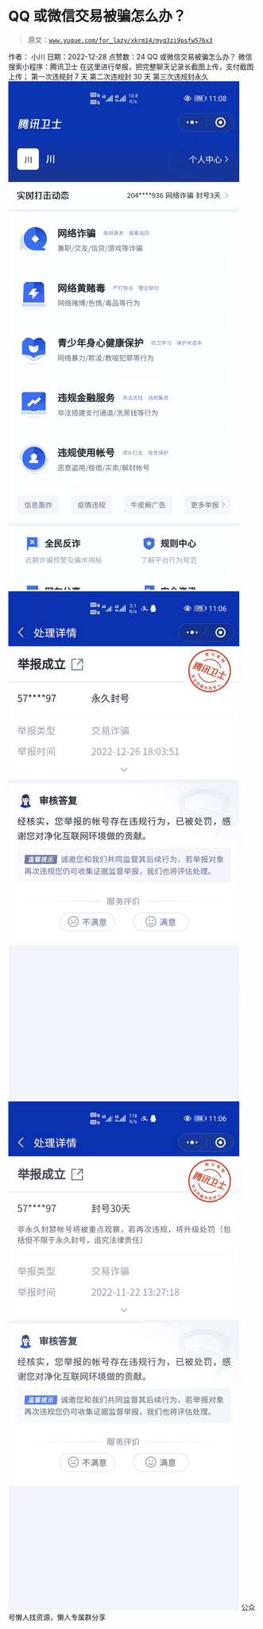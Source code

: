 # QQ 或微信交易被骗怎么办？

> 原文：[`www.yuque.com/for_lazy/xkrm14/myq3zi9psfw576x3`](https://www.yuque.com/for_lazy/xkrm14/myq3zi9psfw576x3)

<ne-p id="uc7cbc2d2" data-lake-id="uc7cbc2d2"><ne-text id="u1cb266df">作者： 小川</ne-text></ne-p> <ne-p id="u3307a82d" data-lake-id="u3307a82d"><ne-text id="ua8ccc130">日期：2022-12-28</ne-text></ne-p> <ne-p id="u77153874" data-lake-id="u77153874"><ne-text id="uc2aacf66">点赞数：</ne-text><ne-text id="ub21befc1" ne-bold="true">24</ne-text></ne-p> <ne-hole id="uea1e1a78" data-lake-id="uea1e1a78"><ne-card data-card-name="hr" data-card-type="block" id="Q6VbA" data-event-boundary="card"><ne-p id="u08494f80" data-lake-id="u08494f80"><ne-text id="u78d4489c">QQ 或微信交易被骗怎么办？</ne-text></ne-p> <ne-p id="u43f7e2e8" data-lake-id="u43f7e2e8"><ne-text id="u21cf13f4">微信搜索小程序：腾讯卫士</ne-text> <ne-text id="u3f392579">在这里进行举报，把完整聊天记录长截图上传，支付截图上传；</ne-text> <ne-text id="uc6df2875">第一次违规封 7 天</ne-text> <ne-text id="u81e3090b">第二次违规封 30 天</ne-text> <ne-text id="ud522cb0a">第三次违规封永久</ne-text></ne-p> <ne-p id="uabbe4c21" data-lake-id="uabbe4c21"><ne-card data-card-name="image" data-card-type="inline" id="e5u9o" data-event-boundary="card">![](img/1600579792f6e6720294e4a52674dd37.png)</ne-card></ne-p> <ne-p id="u6c1ce729" data-lake-id="u6c1ce729"><ne-card data-card-name="image" data-card-type="inline" id="iSM2H" data-event-boundary="card">![](img/e397b9d4bc34e33764843fb998cf557c.png)</ne-card></ne-p> <ne-p id="ua0bb782d" data-lake-id="ua0bb782d"><ne-card data-card-name="image" data-card-type="inline" id="kZajN" data-event-boundary="card">![](img/ee976341d93ad074eaef27f44db04e79.png)</ne-card></ne-p> <ne-hole id="u607cb54e" data-lake-id="u607cb54e"><ne-card data-card-name="hr" data-card-type="block" id="WPsUG" data-event-boundary="card"><ne-p id="u9eb4a171" data-lake-id="u9eb4a171"><ne-text id="u9c0475be">公众号懒人找资源，懒人专属群分享</ne-text></ne-p></ne-card></ne-hole></ne-card></ne-hole>
